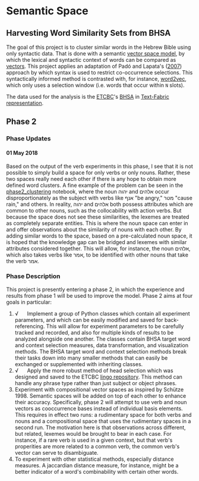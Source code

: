 # Semantic Space
## Harvesting Word Similarity Sets from BHSA

The goal of this project is to cluster similar words in the Hebrew Bible using only syntactic data. That is done with a semantic [vector space model](https://en.wikipedia.org/wiki/Vector_space_model), by which the lexical and syntactic context of words can be compared as [vectors](https://en.wikipedia.org/wiki/Vector_space). 
This project applies an adaptation of Padó and Lapata's ([2007](https://www.mitpressjournals.org/doi/pdf/10.1162/coli.2007.33.2.161)) approach by which syntax is used to restrict co-occurrence selections. This syntactically informed method is contrasted with, for instance, [word2vec](https://radimrehurek.com/gensim/models/word2vec.html), which only uses a selection window (i.e. words that occur within `N` slots). 

The data used for the analysis is the [ETCBC](http://www.etcbc.nl)'s [BHSA](https://github.com/ETCBC/bhsa) in [Text-Fabric representation](https://github.com/Dans-labs/text-fabric/wiki). 

## Phase 2

### Phase Updates

#### 01 May 2018
Based on the output of the verb experiments in this phase, I see that it is not possible to simply build a space for only verbs or only nouns. Rather, these two spaces really need each other if there is any hope to obtain more defined word clusters. A fine example of the problem can be seen in the [phase2_clustering](http://nbviewer.jupyter.org/github/codykingham/semantics/blob/master/phase2_clustering.ipynb) notebook, where the noun יהוה and אלהים occur disproportionately as the subject with verbs like אנף "be angry," מטר "cause rain," and others. In reality, יהוה and אלהים both possess attributes which are common to other nouns, such as the collocability with action verbs. But because the space does not see these similarities, the lexemes are treated as completely separate entities. This is where the noun space can enter in and offer observations about the similarity of nouns with each other. By adding similar words to the space, based on a pre-calculated noun space, it is hoped that the knowledge gap can be bridged and lexemes with similar attributes considered together. This will allow, for instance, the noun אלהים, which also takes verbs like אמר, to be identified with other nouns that take the verb אמר.

### Phase Description

This project is presently entering a phase 2, in which the experience and results from phase 1 will be used to improve the model. Phase 2 aims at four goals in particular:

1) √ &nbsp;&nbsp;&nbsp;&nbsp; Implement a group of Python classes which contain all experiment parameters, and which can be easily modified and saved for back-referencing. This will allow for experiment parameters to be carefully tracked and recorded, and also for multiple kinds of results to be analyzed alongside one another. The classes contain BHSA target word and context selection measures, data transformation, and visualization methods. The BHSA target word and context selection methods break their tasks down into many smaller methods that can easily be exchanged or supplemented with inheriting classes.
2) √ &nbsp;&nbsp;&nbsp;&nbsp; Apply the more robust method of head selection which was designed and saved to the ETCBC [lingo repository](https://github.com/ETCBC/lingo/tree/master/heads). This method can handle any phrase type rather than just subject or object phrases.
3) Experiment with compositional vector spaces as inspired by Schütze 1998. Semantic spaces will be added on top of each other to enhance their accuracy. Specifically, phase 2 will attempt to use verb and noun vectors as cooccurrence bases instead of individual basis elements. This requires in effect two runs: a rudimentary space for both verbs and nouns and a compositional space that uses the rudimentary spaces in a second run. The motivation here is that observations across different, but related, lexemes would be brought to bear in each case. For instance, if a rare verb is used in a given context, but that verb's properities are more related to a common verb, the common verb's vector can serve to disambiguate.
4) To experiment with other statistical methods, especially distance measures. A jaccardian distance measure, for instance, might be a better indicator of a word's combinability with certain other words.
